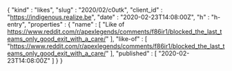 {
  "kind" : "likes",
  "slug" : "2020/02/c0utk",
  "client_id" : "https://indigenous.realize.be",
  "date" : "2020-02-23T14:08:00Z",
  "h" : "h-entry",
  "properties" : {
    "name" : [ "Like of https://www.reddit.com/r/apexlegends/comments/f86ir1/blocked_the_last_teams_only_good_exit_with_a_care/" ],
    "like-of" : [ "https://www.reddit.com/r/apexlegends/comments/f86ir1/blocked_the_last_teams_only_good_exit_with_a_care/" ],
    "published" : [ "2020-02-23T14:08:00Z" ]
  }
}
